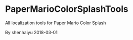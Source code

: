 # PaperMarioColorSplashTools

All localization tools for Paper Mario Color Splash

By shenhaiyu 2018-03-01
